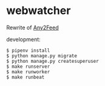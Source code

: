 # webwatcher

Rewrite of [Any2Feed](https://bitbucket.org/seler/any2feed)

development:

    $ pipenv install
    $ python manage.py migrate
    $ python manage.py createsuperuser
    $ make runserver
    $ make runworker
    $ make runbeat


